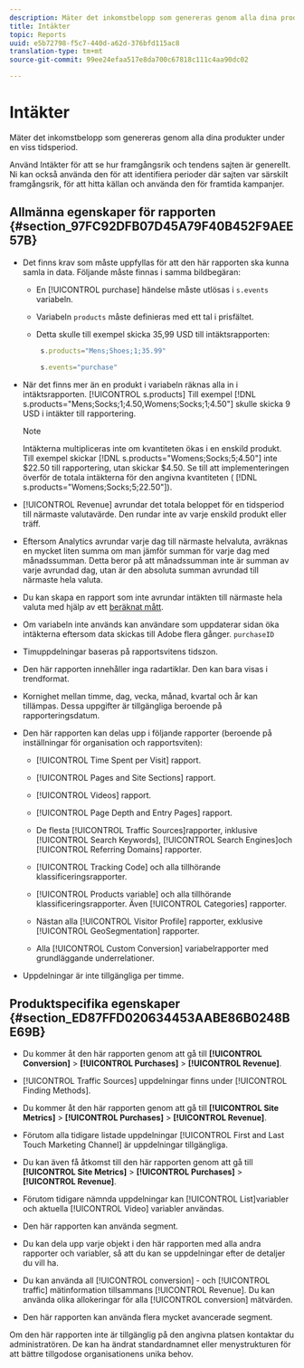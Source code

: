 ```yaml
---
description: Mäter det inkomstbelopp som genereras genom alla dina produkter under en viss tidsperiod.
title: Intäkter
topic: Reports
uuid: e5b72798-f5c7-440d-a62d-376bfd115ac8
translation-type: tm+mt
source-git-commit: 99ee24efaa517e8da700c67818c111c4aa90dc02

---
```



# Intäkter

Mäter det inkomstbelopp som genereras genom alla dina produkter under en viss tidsperiod.

Använd Intäkter för att se hur framgångsrik och tendens sajten är generellt. Ni kan också använda den för att identifiera perioder där sajten var särskilt framgångsrik, för att hitta källan och använda den för framtida kampanjer.

## Allmänna egenskaper för rapporten {#section_97FC92DFB07D45A79F40B452F9AEE57B}

* Det finns krav som måste uppfyllas för att den här rapporten ska kunna samla in data. Följande måste finnas i samma bildbegäran:

   * En [!UICONTROL purchase] händelse måste utlösas i `s.events` variabeln.

   * Variabeln `products` måste definieras med ett tal i prisfältet.
   * Detta skulle till exempel skicka 35,99 USD till intäktsrapporten:

      ```js
       s.products="Mens;Shoes;1;35.99"
      ```

      ```js
       s.events="purchase"
      ```

* När det finns mer än en produkt i variabeln räknas alla in i intäktsrapporten. [!UICONTROL s.products] Till exempel [!DNL s.products="Mens;Socks;1;4.50,Womens;Socks;1;4.50"] skulle skicka 9 USD i intäkter till rapportering.

   >[!NOTE]
   >
   >Intäkterna multipliceras inte om kvantiteten ökas i en enskild produkt. Till exempel skickar [!DNL s.products="Womens;Socks;5;4.50"] inte $22.50 till rapportering, utan skickar $4.50. Se till att implementeringen överför de totala intäkterna för den angivna kvantiteten ( [!DNL s.products="Womens;Socks;5;22.50"]).

* [!UICONTROL Revenue] avrundar det totala beloppet för en tidsperiod till närmaste valutavärde. Den rundar inte av varje enskild produkt eller träff.
* Eftersom Analytics avrundar varje dag till närmaste helvaluta, avräknas en mycket liten summa om man jämför summan för varje dag med månadssumman. Detta beror på att månadssumman inte är summan av varje avrundad dag, utan är den absoluta summan avrundad till närmaste hela valuta.
* Du kan skapa en rapport som inte avrundar intäkten till närmaste hela valuta med hjälp av ett [beräknat mått](https://marketing.adobe.com/resources/help/en_US/analytics/calcmetrics/).
* Om variabeln inte används kan användare som uppdaterar sidan öka intäkterna eftersom data skickas till Adobe flera gånger. `purchaseID`
* Timuppdelningar baseras på rapportsvitens tidszon.
* Den här rapporten innehåller inga radartiklar. Den kan bara visas i trendformat.
* Kornighet mellan timme, dag, vecka, månad, kvartal och år kan tillämpas. Dessa uppgifter är tillgängliga beroende på rapporteringsdatum.
* Den här rapporten kan delas upp i följande rapporter (beroende på inställningar för organisation och rapportsviten):

   * [!UICONTROL Time Spent per Visit] rapport.
   * [!UICONTROL Pages and Site Sections] rapport.
   * [!UICONTROL Videos] rapport.
   * [!UICONTROL Page Depth and Entry Pages] rapport.
   * De flesta [!UICONTROL Traffic Sources]rapporter, inklusive [!UICONTROL Search Keywords], [!UICONTROL Search Engines]och [!UICONTROL Referring Domains] rapporter.

   * [!UICONTROL Tracking Code] och alla tillhörande klassificeringsrapporter.
   * [!UICONTROL Products variable] och alla tillhörande klassificeringsrapporter. Även [!UICONTROL Categories] rapporter.

   * Nästan alla [!UICONTROL Visitor Profile] rapporter, exklusive [!UICONTROL GeoSegmentation] rapporter.

   * Alla [!UICONTROL Custom Conversion] variabelrapporter med grundläggande underrelationer.

* Uppdelningar är inte tillgängliga per timme.

## Produktspecifika egenskaper {#section_ED87FFD020634453AABE86B0248BE69B}

* Du kommer åt den här rapporten genom att gå till **[!UICONTROL Conversion]** > **[!UICONTROL Purchases]** > **[!UICONTROL Revenue]**.

* [!UICONTROL Traffic Sources] uppdelningar finns under [!UICONTROL Finding Methods].

* Du kommer åt den här rapporten genom att gå till **[!UICONTROL Site Metrics]** > **[!UICONTROL Purchases]** > **[!UICONTROL Revenue]**.

* Förutom alla tidigare listade uppdelningar [!UICONTROL First and Last Touch Marketing Channel] är uppdelningar tillgängliga.

* Du kan även få åtkomst till den här rapporten genom att gå till **[!UICONTROL Site Metrics]** > **[!UICONTROL Purchases]** > **[!UICONTROL Revenue]**.

* Förutom tidigare nämnda uppdelningar kan [!UICONTROL List]variabler och aktuella [!UICONTROL Video] variabler användas.

* Den här rapporten kan använda segment.

* Du kan dela upp varje objekt i den här rapporten med alla andra rapporter och variabler, så att du kan se uppdelningar efter de detaljer du vill ha.
* Du kan använda all [!UICONTROL conversion] - och [!UICONTROL traffic] mätinformation tillsammans [!UICONTROL Revenue]. Du kan använda olika allokeringar för alla [!UICONTROL conversion] mätvärden.

* Den här rapporten kan använda flera mycket avancerade segment.

Om den här rapporten inte är tillgänglig på den angivna platsen kontaktar du administratören. De kan ha ändrat standardnamnet eller menystrukturen för att bättre tillgodose organisationens unika behov.
